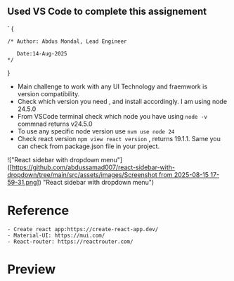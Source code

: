 ## Used VS Code to complete this assignement 
`
{

    /* Author: Abdus Mondal, Lead Engineer 
    
       Date:14-Aug-2025
    */
}

* Main challenge to work with any UI Technology and fraemwork is version compatibility.
* Check which version you need , and install accordingly. I am using node 24.5.0
* From VSCode terminal check which node you have using ` node -v ` commnad returns v24.5.0
* To use any specific node version use ` nvm use node 24 `
* Check react version ` npm view react version ` , returns 19.1.1. Same you can check from package.json file in your project. 


!["React sidebar with dropdown menu"]([[https://github.com/abdussamad007/react-sidebar-with-dropdown/tree/main/src/assets/images/Screenshot from 2025-08-15 17-59-31.png]](https://github.com/abdussamad007/react-sidebar-with-dropdown/issues/1#issue-3325180518)) "React sidebar with dropdown menu")
    
# Reference

    - Create react app:https://create-react-app.dev/
    - Material-UI: https://mui.com/
    - React-router: https://reactrouter.com/

# Preview
